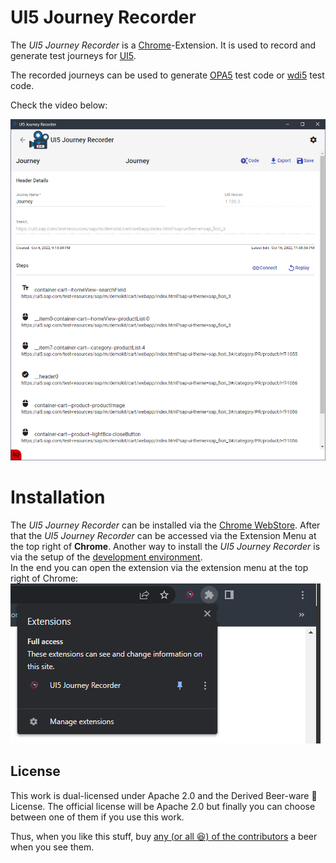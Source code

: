 # UI5 Journey Recorder

The _UI5 Journey Recorder_ is a [Chrome](https://www.google.com/chrome/)-Extension.
It is used to record and generate test journeys for [UI5](https://ui5.sap.com).

The recorded journeys can be used to generate [OPA5](https://ui5.sap.com/#/topic/7cdee404cac441888539ed7bfe076e57) test code or [wdi5](https://github.com/ui5-community/wdi5) test code.

Check the video below:

[![Watch the video](./docs/img_6.png)](./docs/JourneyRecorder.mp4)

# Installation

The _UI5 Journey Recorder_ can be installed via the [Chrome WebStore](https://chrome.google.com/webstore/detail/ui5-inspector/bebecogbafbighhaildooiibipcnbngo).
After that the _UI5 Journey Recorder_ can be accessed via the Extension Menu at the top right of **Chrome**.
Another way to install the _UI5 Journey Recorder_ is via the setup of the [development environment](./docs/Contribution.md).<br>
In the end you can open the extension via the extension menu at the top right of Chrome: 
![Extension Menu](./docs/img/ExtensionMenu.png)

## License

This work is dual-licensed under Apache 2.0 and the Derived Beer-ware 🍺 License. The official license will be Apache 2.0 but finally you can choose between one of them if you use this work.

Thus, when you like this stuff, buy [any (or all 😆) of the contributors](https://github.com/ui5-community/ui5-journey-recorder/graphs/contributors) a beer when you see them.

